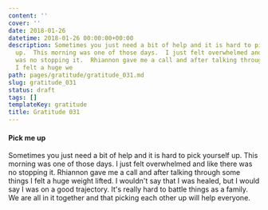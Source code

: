 ```yaml
---
content: ''
cover: ''
date: 2018-01-26
datetime: 2018-01-26 00:00:00+00:00
description: Sometimes you just need a bit of help and it is hard to pick yourself
  up.  This morning was one of those days.  I just felt overwhelmed and like there
  was no stopping it.  Rhiannon gave me a call and after talking through some things
  I felt a huge we
path: pages/gratitude/gratitude_031.md
slug: gratitude_031
status: draft
tags: []
templateKey: gratitude
title: Gratitude 031
---
```


#### Pick me up

Sometimes you just need a bit of help and it is hard to pick yourself up.  This morning was one of those days.  I just felt overwhelmed and like there was no stopping it.  Rhiannon gave me a call and after talking through some things I felt a huge weight lifted.  I wouldn't say that I was healed, but I would say I was on a good trajectory.  It's really hard to battle things as a family. We are all in it together and that picking each other up will help everyone.